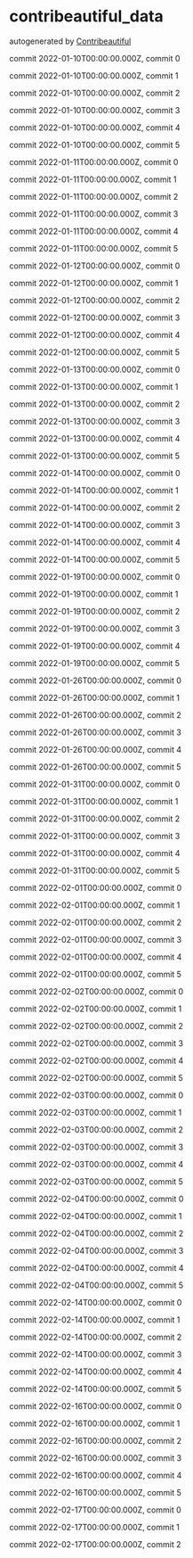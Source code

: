 # contribeautiful_data
autogenerated by [Contribeautiful](https://sethpainter.com/contribeautiful)


commit 2022-01-10T00:00:00.000Z, commit 0

commit 2022-01-10T00:00:00.000Z, commit 1

commit 2022-01-10T00:00:00.000Z, commit 2

commit 2022-01-10T00:00:00.000Z, commit 3

commit 2022-01-10T00:00:00.000Z, commit 4

commit 2022-01-10T00:00:00.000Z, commit 5

commit 2022-01-11T00:00:00.000Z, commit 0

commit 2022-01-11T00:00:00.000Z, commit 1

commit 2022-01-11T00:00:00.000Z, commit 2

commit 2022-01-11T00:00:00.000Z, commit 3

commit 2022-01-11T00:00:00.000Z, commit 4

commit 2022-01-11T00:00:00.000Z, commit 5

commit 2022-01-12T00:00:00.000Z, commit 0

commit 2022-01-12T00:00:00.000Z, commit 1

commit 2022-01-12T00:00:00.000Z, commit 2

commit 2022-01-12T00:00:00.000Z, commit 3

commit 2022-01-12T00:00:00.000Z, commit 4

commit 2022-01-12T00:00:00.000Z, commit 5

commit 2022-01-13T00:00:00.000Z, commit 0

commit 2022-01-13T00:00:00.000Z, commit 1

commit 2022-01-13T00:00:00.000Z, commit 2

commit 2022-01-13T00:00:00.000Z, commit 3

commit 2022-01-13T00:00:00.000Z, commit 4

commit 2022-01-13T00:00:00.000Z, commit 5

commit 2022-01-14T00:00:00.000Z, commit 0

commit 2022-01-14T00:00:00.000Z, commit 1

commit 2022-01-14T00:00:00.000Z, commit 2

commit 2022-01-14T00:00:00.000Z, commit 3

commit 2022-01-14T00:00:00.000Z, commit 4

commit 2022-01-14T00:00:00.000Z, commit 5

commit 2022-01-19T00:00:00.000Z, commit 0

commit 2022-01-19T00:00:00.000Z, commit 1

commit 2022-01-19T00:00:00.000Z, commit 2

commit 2022-01-19T00:00:00.000Z, commit 3

commit 2022-01-19T00:00:00.000Z, commit 4

commit 2022-01-19T00:00:00.000Z, commit 5

commit 2022-01-26T00:00:00.000Z, commit 0

commit 2022-01-26T00:00:00.000Z, commit 1

commit 2022-01-26T00:00:00.000Z, commit 2

commit 2022-01-26T00:00:00.000Z, commit 3

commit 2022-01-26T00:00:00.000Z, commit 4

commit 2022-01-26T00:00:00.000Z, commit 5

commit 2022-01-31T00:00:00.000Z, commit 0

commit 2022-01-31T00:00:00.000Z, commit 1

commit 2022-01-31T00:00:00.000Z, commit 2

commit 2022-01-31T00:00:00.000Z, commit 3

commit 2022-01-31T00:00:00.000Z, commit 4

commit 2022-01-31T00:00:00.000Z, commit 5

commit 2022-02-01T00:00:00.000Z, commit 0

commit 2022-02-01T00:00:00.000Z, commit 1

commit 2022-02-01T00:00:00.000Z, commit 2

commit 2022-02-01T00:00:00.000Z, commit 3

commit 2022-02-01T00:00:00.000Z, commit 4

commit 2022-02-01T00:00:00.000Z, commit 5

commit 2022-02-02T00:00:00.000Z, commit 0

commit 2022-02-02T00:00:00.000Z, commit 1

commit 2022-02-02T00:00:00.000Z, commit 2

commit 2022-02-02T00:00:00.000Z, commit 3

commit 2022-02-02T00:00:00.000Z, commit 4

commit 2022-02-02T00:00:00.000Z, commit 5

commit 2022-02-03T00:00:00.000Z, commit 0

commit 2022-02-03T00:00:00.000Z, commit 1

commit 2022-02-03T00:00:00.000Z, commit 2

commit 2022-02-03T00:00:00.000Z, commit 3

commit 2022-02-03T00:00:00.000Z, commit 4

commit 2022-02-03T00:00:00.000Z, commit 5

commit 2022-02-04T00:00:00.000Z, commit 0

commit 2022-02-04T00:00:00.000Z, commit 1

commit 2022-02-04T00:00:00.000Z, commit 2

commit 2022-02-04T00:00:00.000Z, commit 3

commit 2022-02-04T00:00:00.000Z, commit 4

commit 2022-02-04T00:00:00.000Z, commit 5

commit 2022-02-14T00:00:00.000Z, commit 0

commit 2022-02-14T00:00:00.000Z, commit 1

commit 2022-02-14T00:00:00.000Z, commit 2

commit 2022-02-14T00:00:00.000Z, commit 3

commit 2022-02-14T00:00:00.000Z, commit 4

commit 2022-02-14T00:00:00.000Z, commit 5

commit 2022-02-16T00:00:00.000Z, commit 0

commit 2022-02-16T00:00:00.000Z, commit 1

commit 2022-02-16T00:00:00.000Z, commit 2

commit 2022-02-16T00:00:00.000Z, commit 3

commit 2022-02-16T00:00:00.000Z, commit 4

commit 2022-02-16T00:00:00.000Z, commit 5

commit 2022-02-17T00:00:00.000Z, commit 0

commit 2022-02-17T00:00:00.000Z, commit 1

commit 2022-02-17T00:00:00.000Z, commit 2